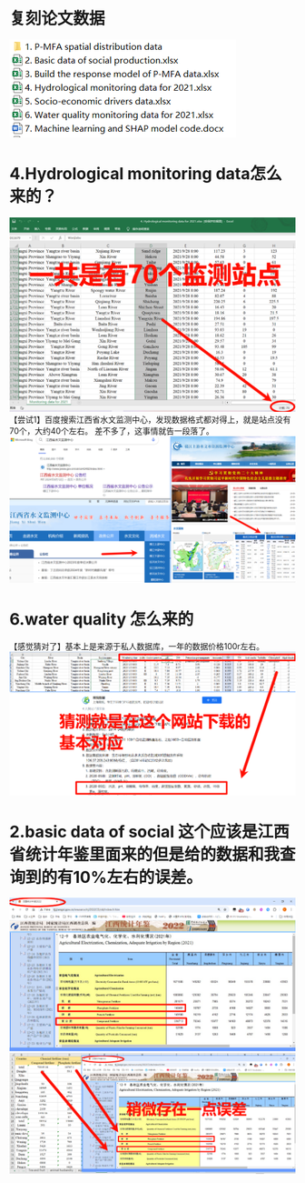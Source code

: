 # 复刻论文数据
![alt text](image.png)
# 4.Hydrological monitoring data怎么来的？
![alt text](image-1.png)
【尝试1】百度搜索江西省水文监测中心，发现数据格式都对得上，就是站点没有70个，大约40个左右。
差不多了，这事情就告一段落了。
![alt text](image-2.png)
# 6.water quality 怎么来的
【感觉猜对了】基本上是来源于私人数据库，一年的数据价格100r左右。
![alt text](image-3.png)
# 2.basic data of social 这个应该是江西省统计年鉴里面来的但是给的数据和我查询到的有10%左右的误差。
![alt text](image-4.png)
![alt text](image-5.png)